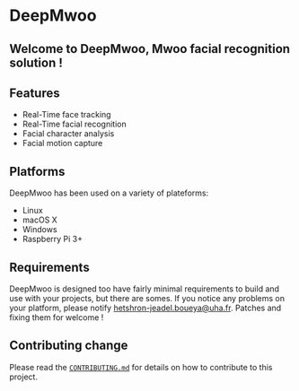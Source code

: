 # DeepMwoo

## Welcome to **DeepMwoo**, Mwoo facial recognition solution !



## Features

*   Real-Time face tracking
*   Real-Time facial recognition
*   Facial character analysis
*   Facial motion capture

## Platforms

DeepMwoo has been used on a variety of plateforms:

*   Linux
*   macOS X
*   Windows
*   Raspberry Pi 3+

## Requirements

DeepMwoo is designed too have fairly minimal requirements to build and use with your projects, but there are somes. If you notice any problems on your platform, please notify [hetshron-jeadel.boueya@uha.fr](). Patches and fixing them for welcome !

## Contributing change

Please read the [`CONTRIBUTING.md`](CONTRIBUTING.md) for details on how to contribute to this project.
